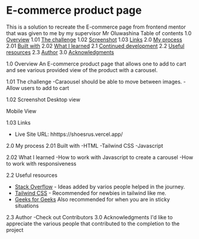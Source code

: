 # E-commerce product page

This is a solution to recreate the E-commerce page from frontend mentor that was given to me by my supervisor Mr Oluwashina
Table of contents 
1.0  [Overview](#overview)
1.01 [The challenge](#the-challenge)
1.02 [Screenshot](#screenshot)
1.03 [Links](#links)
2.0  [My process](#my-process)
2.01 [Built with](#built-with)
2.02 [What I learned](#what-i-learned) 
2.1  [Continued development](#continued-development)
2.2  [Useful resources](#useful-resources)
2.3  [Author](#author)
3.0  [Acknowledgments](#acknowledgments)

1.0 Overview
An E-commerce product page that allows one to add to cart and see various provided view of the product with a carousel.

1.01 The challenge
-Caraousel should be able to move between images.
-Allow users to add to cart

1.02 Screenshot
Desktop view

Mobile View

1.03 Links
- Live Site URL: hhttps://shoesrus.vercel.app/

2.0  My process
2.01 Built with
-HTML
-Tailwind CSS
-Javascript


2.02 What I learned
-How to work with Javascript to create a carousel
-How to work with responsiveness


2.2 Useful resources
- [Stack Overflow](https://stackoverflow.com/) - Ideas added by varios people helped in the journey.
- [Tailwind CSS](https://tailwindcss.com/) - Recommended for newbies in tailwind like me.
- [Geeks for Geeks](https://www.geeksforgeeks.org/) Also recommended for when you are in sticky situations

2.3 Author
-Check out Contributors
3.0 Acknowledgments
I'd like to appreciate the various people that contributed to the completion to the project


 



